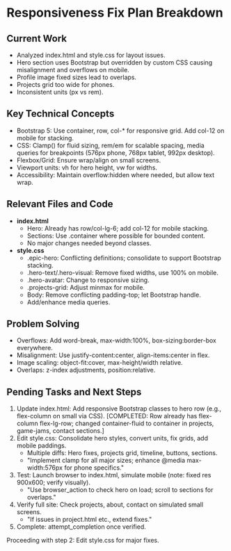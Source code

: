 # Responsiveness Fix Plan Breakdown

## Current Work
- Analyzed index.html and style.css for layout issues.
- Hero section uses Bootstrap but overridden by custom CSS causing misalignment and overflows on mobile.
- Profile image fixed sizes lead to overlaps.
- Projects grid too wide for phones.
- Inconsistent units (px vs rem).

## Key Technical Concepts
- Bootstrap 5: Use container, row, col-* for responsive grid. Add col-12 on mobile for stacking.
- CSS: Clamp() for fluid sizing, rem/em for scalable spacing, media queries for breakpoints (576px phone, 768px tablet, 992px desktop).
- Flexbox/Grid: Ensure wrap/align on small screens.
- Viewport units: vh for hero height, vw for widths.
- Accessibility: Maintain overflow:hidden where needed, but allow text wrap.

## Relevant Files and Code
- **index.html**
  - Hero: Already has row/col-lg-6; add col-12 for mobile stacking.
  - Sections: Use .container where possible for bounded content.
  - No major changes needed beyond classes.
- **style.css**
  - .epic-hero: Conflicting definitions; consolidate to support Bootstrap stacking.
  - .hero-text/.hero-visual: Remove fixed widths, use 100% on mobile.
  - .hero-avatar: Change to responsive sizing.
  - .projects-grid: Adjust minmax for mobile.
  - Body: Remove conflicting padding-top; let Bootstrap handle.
  - Add/enhance media queries.

## Problem Solving
- Overflows: Add word-break, max-width:100%, box-sizing:border-box everywhere.
- Misalignment: Use justify-content:center, align-items:center in flex.
- Image scaling: object-fit:cover, max-height/width relative.
- Overlaps: z-index adjustments, position:relative.

## Pending Tasks and Next Steps
1. Update index.html: Add responsive Bootstrap classes to hero row (e.g., flex-column on small via CSS). [COMPLETED: Row already has flex-column flex-lg-row; changed container-fluid to container in projects, game-jams, contact sections.]
2. Edit style.css: Consolidate hero styles, convert units, fix grids, add mobile paddings.
   - Multiple diffs: Hero fixes, projects grid, timeline, buttons, sections.
   - "Implement clamp for all major sizes; enhance @media max-width:576px for phone specifics."
3. Test: Launch browser to index.html, simulate mobile (note: fixed res 900x600; verify visually).
   - "Use browser_action to check hero on load; scroll to sections for overlaps."
4. Verify full site: Check projects, about, contact on simulated small screens.
   - "If issues in project.html etc., extend fixes."
5. Complete: attempt_completion once verified.

Proceeding with step 2: Edit style.css for major fixes.
